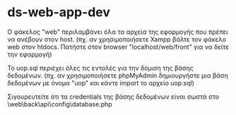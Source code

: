 # ds-web-app-dev

Ο φάκελος "web" περιλαμβάνει όλα τα αρχεία της εφαρμογής που πρέπει να ανέβουν στον host.
(πχ. αν χρησιμοποιήσετε Xampp βάλτε τον φάκελο web στον htdocs. Πατήστε στον browser "localhost/web/front" για να δείτε την εφαρμογή)

To uop.sql περιέχει όλες τις εντολές για την δόμιση της βάσης δεδομένων.
(πχ. αν χρησιμοποιήσετε phpMyAdmin δημιουργήστε μια βάση δεδομένων με όνομα "uop" και κάντε import το αρχείο uop.sql)

Σιγουρευτείτε ότι τα credentials της βάσης δεδομένων είναι σωστά στο \web\back\api\config\database.php
